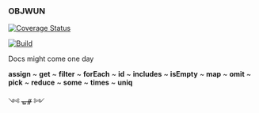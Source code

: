 ### OBJWUN

[![Coverage Status](https://coveralls.io/repos/github/fedeghe/objwun/badge.svg?branch=master)](https://coveralls.io/github/fedeghe/objwun?branch=master)

[![Build](https://travis-ci.org/fedeghe/objwun.svg?branch=master)](https://travis-ci.org/github/fedeghe/objwun?branch=master)




Docs might come one day  

**assign** ~ **get** ~ **filter** ~ **forEach** ~ **id** ~ **includes** ~ **isEmpty** ~ **map**  ~ **omit**  ~ **pick**  ~ **reduce** ~ **some** ~ **times** ~ **uniq**

༺ ᚗᚌ ༻
